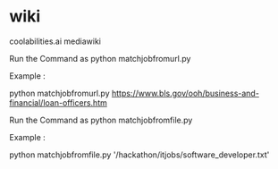 # wiki
coolabilities.ai mediawiki


Run the Command as python matchjobfromurl.py <urllink>

Example :

python matchjobfromurl.py https://www.bls.gov/ooh/business-and-financial/loan-officers.htm

Run the Command as python matchjobfromfile.py <filename>

Example :

python matchjobfromfile.py '/hackathon/itjobs/software_developer.txt'

